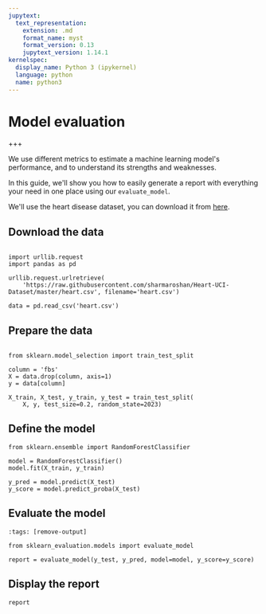 ```yaml
---
jupytext:
  text_representation:
    extension: .md
    format_name: myst
    format_version: 0.13
    jupytext_version: 1.14.1
kernelspec:
  display_name: Python 3 (ipykernel)
  language: python
  name: python3
---
```


# Model evaluation

+++

We use different metrics to estimate a machine learning model's performance, and to understand its strengths and weaknesses.

In this guide, we'll show you how to easily generate a report with everything your need in one place using our `evaluate_model`.

We'll use the heart disease dataset, you can download it from <a href="https://www.kaggle.com/datasets/redwankarimsony/heart-disease-data" target="_blank">here</a>.

## Download the data
```{code-cell} ipython3

import urllib.request
import pandas as pd

urllib.request.urlretrieve(
    'https://raw.githubusercontent.com/sharmaroshan/Heart-UCI-Dataset/master/heart.csv', filename='heart.csv')

data = pd.read_csv('heart.csv')
```

## Prepare the data

```{code-cell} ipython3

from sklearn.model_selection import train_test_split

column = 'fbs'
X = data.drop(column, axis=1)
y = data[column]

X_train, X_test, y_train, y_test = train_test_split(
    X, y, test_size=0.2, random_state=2023)
```

## Define the model

```{code-cell} ipython3
from sklearn.ensemble import RandomForestClassifier

model = RandomForestClassifier()
model.fit(X_train, y_train)

y_pred = model.predict(X_test)
y_score = model.predict_proba(X_test)
```

## Evaluate the model

```{code-cell} ipython3
:tags: [remove-output]

from sklearn_evaluation.models import evaluate_model

report = evaluate_model(y_test, y_pred, model=model, y_score=y_score)
```

## Display the report

```{code-cell} ipython3
report
```
